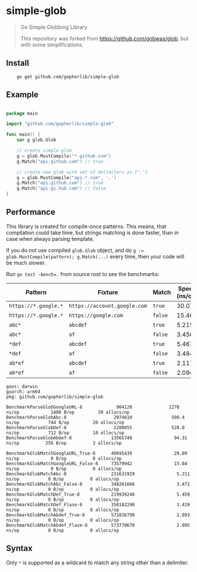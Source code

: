 # simple-glob

> Go Simple Globbing Library.
> 
> This repository was forked from https://github.com/gobwas/glob, but with some simplifications.

## Install

```shell
    go get github.com/gopherlib/simple-glob
```

## Example

```go

package main

import "github.com/gopherlib/simple-glob"

func main() {
	var g glob.Glob

	// create simple glob
	g = glob.MustCompile("*.github.com")
	g.Match("api.github.com") // true

	// create new glob with set of delimiters as ["."]
	g = glob.MustCompile("api.*.com", '.')
	g.Match("api.github.com") // true
	g.Match("api.gi.hub.com") // false
}

```

## Performance

This library is created for compile-once patterns. This means, that compilation could take time, but
strings matching is done faster, than in case when always parsing template.

If you do not use compiled `glob.Glob` object, and do `g := glob.MustCompile(pattern); g.Match(...)` every time, then
your code will be much slower.

Run `go test -bench=.` from source root to see the benchmarks:

| Pattern              | Fixture                      | Match   | Speed (ns/op) |
|----------------------|------------------------------|---------|---------------|
| `https://*.google.*` | `https://account.google.com` | `true`  | 30.07         |
| `https://*.google.*` | `https://google.com`         | `false` | 15.46         |
| `abc*`               | `abcdef`                     | `true`  | 5.215         |
| `abc*`               | `af`                         | `false` | 3.456         |
| `*def`               | `abcdef`                     | `true`  | 5.467         |
| `*def`               | `af`                         | `false` | 3.484         |
| `ab*ef`              | `abcdef`                     | `true`  | 2.117         |
| `ab*ef`              | `af`                         | `false` | 2.094         |

```text
goos: darwin
goarch: arm64
pkg: github.com/gopherlib/simple-glob

BenchmarkParseGlobGoogleURL-8             904128              1278 ns/op            1400 B/op         39 allocs/op
BenchmarkParseGlobAbc-8                  2074610               580.4 ns/op           744 B/op         20 allocs/op
BenchmarkParseGlobDef-8                  2280055               528.0 ns/op           712 B/op         18 allocs/op
BenchmarkParseGlobAbdef-8               13565740                94.31 ns/op          256 B/op          3 allocs/op

BenchmarkGlobMatchGoogleURL_True-8      40695439                29.89 ns/op            0 B/op          0 allocs/op
BenchmarkGlobMatchGoogleURL_False-8     73579942                15.84 ns/op            0 B/op          0 allocs/op
BenchmarkGlobMatchAbc-8                 231631929                5.211 ns/op           0 B/op          0 allocs/op
BenchmarkGlobMatchAbc_False-8           348261666                3.472 ns/op           0 B/op          0 allocs/op
BenchmarkGlobMatchDef_True-8            219939248                5.459 ns/op           0 B/op          0 allocs/op
BenchmarkGlobMatchDef_Flase-8           350182290                3.419 ns/op           0 B/op          0 allocs/op
BenchmarkGlobMatchAbdef_True-8          571836799                2.093 ns/op           0 B/op          0 allocs/op
BenchmarkGlobMatchAbdef_Flase-8         573770670                2.095 ns/op           0 B/op          0 allocs/op
```

## Syntax

Only `*` is supported as a wildcard to match any string other than a delimiter.
